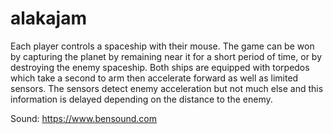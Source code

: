 # alakajam
Each player controls a spaceship with their mouse. The game can be won by capturing the planet by remaining near it for a short period of time, or by destroying the enemy spaceship. Both ships are equipped with torpedos which take a second to arm then accelerate forward as well as limited sensors. The sensors detect enemy acceleration but not much else and this information is delayed depending on the distance to the enemy.

Sound: https://www.bensound.com

